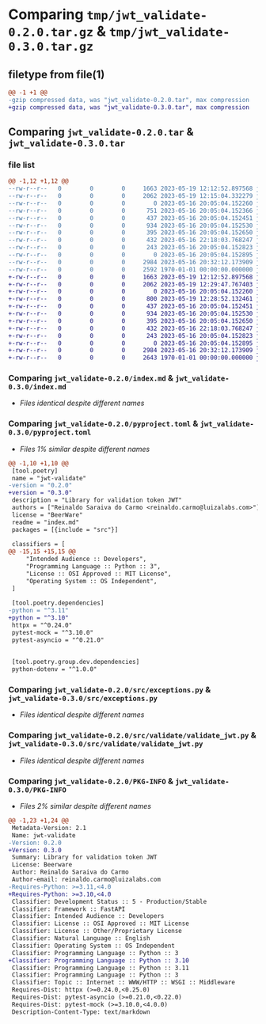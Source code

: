 # Comparing `tmp/jwt_validate-0.2.0.tar.gz` & `tmp/jwt_validate-0.3.0.tar.gz`

## filetype from file(1)

```diff
@@ -1 +1 @@
-gzip compressed data, was "jwt_validate-0.2.0.tar", max compression
+gzip compressed data, was "jwt_validate-0.3.0.tar", max compression
```

## Comparing `jwt_validate-0.2.0.tar` & `jwt_validate-0.3.0.tar`

### file list

```diff
@@ -1,12 +1,12 @@
--rw-r--r--   0        0        0     1663 2023-05-19 12:12:52.897568 jwt_validate-0.2.0/index.md
--rw-r--r--   0        0        0     2062 2023-05-19 12:15:04.332279 jwt_validate-0.2.0/pyproject.toml
--rw-r--r--   0        0        0        0 2023-05-16 20:05:04.152260 jwt_validate-0.2.0/src/__init__.py
--rw-r--r--   0        0        0      751 2023-05-16 20:05:04.152366 jwt_validate-0.2.0/src/config.py
--rw-r--r--   0        0        0      437 2023-05-16 20:05:04.152451 jwt_validate-0.2.0/src/constants.py
--rw-r--r--   0        0        0      934 2023-05-16 20:05:04.152530 jwt_validate-0.2.0/src/exceptions.py
--rw-r--r--   0        0        0      395 2023-05-16 20:05:04.152650 jwt_validate-0.2.0/src/generate/generate_jwt.py
--rw-r--r--   0        0        0      432 2023-05-16 22:18:03.768247 jwt_validate-0.2.0/src/main.py
--rw-r--r--   0        0        0      243 2023-05-16 20:05:04.152823 jwt_validate-0.2.0/src/utils.py
--rw-r--r--   0        0        0        0 2023-05-16 20:05:04.152895 jwt_validate-0.2.0/src/validate/__init__.py
--rw-r--r--   0        0        0     2984 2023-05-16 20:32:12.173909 jwt_validate-0.2.0/src/validate/validate_jwt.py
--rw-r--r--   0        0        0     2592 1970-01-01 00:00:00.000000 jwt_validate-0.2.0/PKG-INFO
+-rw-r--r--   0        0        0     1663 2023-05-19 12:12:52.897568 jwt_validate-0.3.0/index.md
+-rw-r--r--   0        0        0     2062 2023-05-19 12:29:47.767403 jwt_validate-0.3.0/pyproject.toml
+-rw-r--r--   0        0        0        0 2023-05-16 20:05:04.152260 jwt_validate-0.3.0/src/__init__.py
+-rw-r--r--   0        0        0      800 2023-05-19 12:28:52.132461 jwt_validate-0.3.0/src/config.py
+-rw-r--r--   0        0        0      437 2023-05-16 20:05:04.152451 jwt_validate-0.3.0/src/constants.py
+-rw-r--r--   0        0        0      934 2023-05-16 20:05:04.152530 jwt_validate-0.3.0/src/exceptions.py
+-rw-r--r--   0        0        0      395 2023-05-16 20:05:04.152650 jwt_validate-0.3.0/src/generate/generate_jwt.py
+-rw-r--r--   0        0        0      432 2023-05-16 22:18:03.768247 jwt_validate-0.3.0/src/main.py
+-rw-r--r--   0        0        0      243 2023-05-16 20:05:04.152823 jwt_validate-0.3.0/src/utils.py
+-rw-r--r--   0        0        0        0 2023-05-16 20:05:04.152895 jwt_validate-0.3.0/src/validate/__init__.py
+-rw-r--r--   0        0        0     2984 2023-05-16 20:32:12.173909 jwt_validate-0.3.0/src/validate/validate_jwt.py
+-rw-r--r--   0        0        0     2643 1970-01-01 00:00:00.000000 jwt_validate-0.3.0/PKG-INFO
```

### Comparing `jwt_validate-0.2.0/index.md` & `jwt_validate-0.3.0/index.md`

 * *Files identical despite different names*

### Comparing `jwt_validate-0.2.0/pyproject.toml` & `jwt_validate-0.3.0/pyproject.toml`

 * *Files 1% similar despite different names*

```diff
@@ -1,10 +1,10 @@
 [tool.poetry]
 name = "jwt-validate"
-version = "0.2.0"
+version = "0.3.0"
 description = "Library for validation token JWT"
 authors = ["Reinaldo Saraiva do Carmo <reinaldo.carmo@luizalabs.com>"]
 license = "BeerWare"
 readme = "index.md"
 packages = [{include = "src"}]
 
 classifiers = [
@@ -15,15 +15,15 @@
     "Intended Audience :: Developers",
     "Programming Language :: Python :: 3",
     "License :: OSI Approved :: MIT License",
     "Operating System :: OS Independent",
 ]
 
 [tool.poetry.dependencies]
-python = "^3.11"
+python = "^3.10"
 httpx = "^0.24.0"
 pytest-mock = "^3.10.0"
 pytest-asyncio = "^0.21.0"
 
 
 [tool.poetry.group.dev.dependencies]
 python-dotenv = "^1.0.0"
```

### Comparing `jwt_validate-0.2.0/src/exceptions.py` & `jwt_validate-0.3.0/src/exceptions.py`

 * *Files identical despite different names*

### Comparing `jwt_validate-0.2.0/src/validate/validate_jwt.py` & `jwt_validate-0.3.0/src/validate/validate_jwt.py`

 * *Files identical despite different names*

### Comparing `jwt_validate-0.2.0/PKG-INFO` & `jwt_validate-0.3.0/PKG-INFO`

 * *Files 2% similar despite different names*

```diff
@@ -1,23 +1,24 @@
 Metadata-Version: 2.1
 Name: jwt-validate
-Version: 0.2.0
+Version: 0.3.0
 Summary: Library for validation token JWT
 License: Beerware
 Author: Reinaldo Saraiva do Carmo
 Author-email: reinaldo.carmo@luizalabs.com
-Requires-Python: >=3.11,<4.0
+Requires-Python: >=3.10,<4.0
 Classifier: Development Status :: 5 - Production/Stable
 Classifier: Framework :: FastAPI
 Classifier: Intended Audience :: Developers
 Classifier: License :: OSI Approved :: MIT License
 Classifier: License :: Other/Proprietary License
 Classifier: Natural Language :: English
 Classifier: Operating System :: OS Independent
 Classifier: Programming Language :: Python :: 3
+Classifier: Programming Language :: Python :: 3.10
 Classifier: Programming Language :: Python :: 3.11
 Classifier: Programming Language :: Python :: 3
 Classifier: Topic :: Internet :: WWW/HTTP :: WSGI :: Middleware
 Requires-Dist: httpx (>=0.24.0,<0.25.0)
 Requires-Dist: pytest-asyncio (>=0.21.0,<0.22.0)
 Requires-Dist: pytest-mock (>=3.10.0,<4.0.0)
 Description-Content-Type: text/markdown
```

